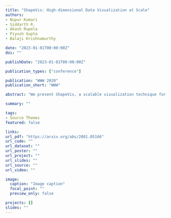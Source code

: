 ```yaml
---
title: "ShapeVis: High-dimensional Data Visualization at Scale"
authors:
- Nupur Kumari
- Siddarth R.
- Akash Rupela
- Piyush Gupta
- Balaji Krishnamurthy

date: "2023-01-01T00:00:00Z"
doi: ""

publishDate: "2023-01-01T00:00:00Z"

publication_types: ["conference"]

publication: "WWW 2020"
publication_short: "WWW"

abstract: "We present ShapeVis, a scalable visualization technique for point cloud data inspired from topological data analysis. Our method captures the underlying geometric and topological structure of the data in a compressed graphical representation. Much success has been reported by the data visualization technique Mapper, that discreetly approximates the Reeb graph of a filter function on the data. However, when using standard dimensionality reduction algorithms as the filter function, Mapper suffers from considerable computational cost. This makes it difficult to scale to high-dimensional data. Our proposed technique relies on finding a subset of points called landmarks along the data manifold to construct a weighted witness-graph over it. This graph captures the structural characteristics of the point cloud, and its weights are determined using a Finite Markov Chain. We further compress this graph by applying induced maps from standard community detection algorithms. Using techniques borrowed from manifold tearing, we prune and reinstate edges in the induced graph based on their modularity to summarize the shape of data. We empirically demonstrate how our technique captures the structural characteristics of real and synthetic data sets. Further, we compare our approach with Mapper using various filter functions like t-SNE, UMAP, LargeVis and show that our algorithm scales to millions of data points while preserving the quality of data visualization."

summary: ""

tags:
- Source Themes
featured: false

links:
url_pdf: "https://arxiv.org/abs/2001.05166"
url_code: ""
url_dataset: ""
url_poster: ""
url_project: ""
url_slides: ""
url_source: ""
url_video: ""

image:
  caption: "Image caption"
  focal_point: ""
  preview_only: false

projects: []
slides: ""
---
```

